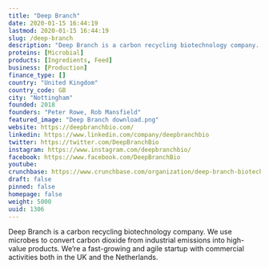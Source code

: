 ```yaml
---
title: "Deep Branch"
date: 2020-01-15 16:44:19
lastmod: 2020-01-15 16:44:19
slug: /deep-branch
description: "Deep Branch is a carbon recycling biotechnology company. We use microbes to convert carbon dioxide from industrial emissions into high-value products. We’re a fast-growing and agile startup with commercial activities both in the UK and the Netherlands."
proteins: [Microbial]
products: [Ingredients, Feed]
business: [Production]
finance_type: []
country: "United Kingdom"
country_code: GB
city: "Nottingham"
founded: 2018
founders: "Peter Rowe, Rob Mansfield"
featured_image: "Deep Branch download.png"
website: https://deepbranchbio.com/
linkedin: https://www.linkedin.com/company/deepbranchbio
twitter: https://twitter.com/DeepBranchBio
instagram: https://www.instagram.com/deepbranchbio/
facebook: https://www.facebook.com/DeepBranchBio
youtube: 
crunchbase: https://www.crunchbase.com/organization/deep-branch-biotechnology
draft: false
pinned: false
homepage: false
weight: 5000
uuid: 1306
---
```

Deep Branch is a carbon recycling biotechnology company. We use microbes to convert carbon dioxide from industrial emissions into high-value products. We’re a fast-growing and agile startup with commercial activities both in the UK and the Netherlands.
